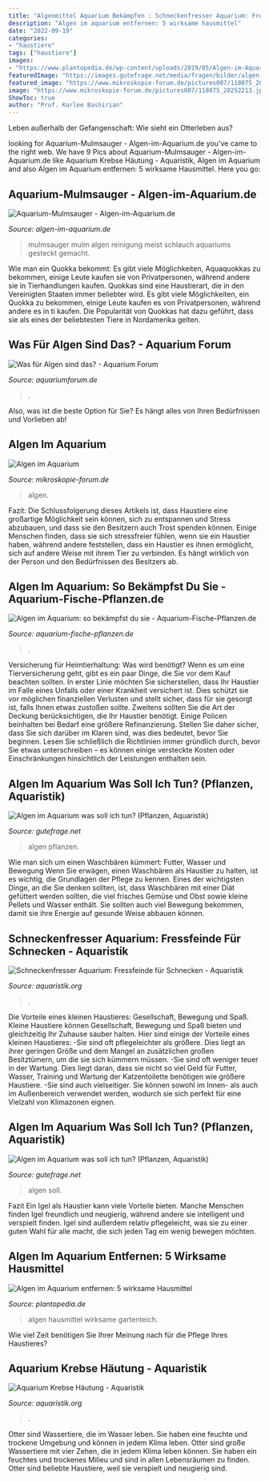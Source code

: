 ```yaml
---
title: "Algenmittel Aquarium Bekämpfen : Schneckenfresser Aquarium: Fressfeinde Für Schnecken"
description: "Algen im aquarium entfernen: 5 wirksame hausmittel"
date: "2022-09-19"
categories:
- "haustiere"
tags: ["haustiere"]
images:
- "https://www.plantopedia.de/wp-content/uploads/2019/05/Algen-im-Aquarium-fl-67667981.jpg"
featuredImage: "https://images.gutefrage.net/media/fragen/bilder/algen-im-aquarium-was-soll-ich-tun/0_big.jpg?v=1471600869000"
featured_image: "https://www.mikroskopie-forum.de/pictures007/118075_20252213.jpg"
image: "https://www.mikroskopie-forum.de/pictures007/118075_20252213.jpg"
ShowToc: true
author: "Prof. Karlee Bashirian"
---
```



Leben außerhalb der Gefangenschaft: Wie sieht ein Otterleben aus?

	

		
looking for Aquarium-Mulmsauger - Algen-im-Aquarium.de you've came to the right web. We have 9 Pics about Aquarium-Mulmsauger - Algen-im-Aquarium.de like Aquarium Krebse Häutung - Aquaristik, Algen im Aquarium and also Algen im Aquarium entfernen: 5 wirksame Hausmittel. Here you go:
		
    
## Aquarium-Mulmsauger - Algen-im-Aquarium.de

<img loading=lazy src="https://www.algen-im-aquarium.de/wp-content/uploads/Aquarium-Mulmsauger-1-e1567247043885.jpg" onerror="this.onerror=null;this.src='https://tse2.mm.bing.net/th?id=OIP.8ogX87aZU4fKeXWjVxmBqAHaLH&amp;pid=15.1';" alt="Aquarium-Mulmsauger - Algen-im-Aquarium.de">

_Source: algen-im-aquarium.de_

>mulmsauger mulm algen reinigung meist schlauch aquariums gesteckt gemacht. 

	

Wie man ein Quokka bekommt: Es gibt viele Möglichkeiten, Aquaquokkas zu bekommen, einige Leute kaufen sie von Privatpersonen, während andere sie in Tierhandlungen kaufen.
Quokkas sind eine Haustierart, die in den Vereinigten Staaten immer beliebter wird. Es gibt viele Möglichkeiten, ein Quokka zu bekommen, einige Leute kaufen es von Privatpersonen, während andere es in ti kaufen. Die Popularität von Quokkas hat dazu geführt, dass sie als eines der beliebtesten Tiere in Nordamerika gelten.

    
## Was Für Algen Sind Das? - Aquarium Forum

<img loading=lazy src="https://www.aquariumforum.de/gallery/files/3/5/6/4/3/2008-04-06_0031-med.jpg" onerror="this.onerror=null;this.src='https://tse4.mm.bing.net/th?id=OIP.qQ2b7e3CQsfo2cnY9WaMCQHaFj&amp;pid=15.1';" alt="Was für Algen sind das? - Aquarium Forum">

_Source: aquariumforum.de_

>. 

	

Also, was ist die beste Option für Sie? Es hängt alles von Ihren Bedürfnissen und Vorlieben ab!

    
## Algen Im Aquarium

<img loading=lazy src="https://www.mikroskopie-forum.de/pictures007/118075_20252213.jpg" onerror="this.onerror=null;this.src='https://tse2.mm.bing.net/th?id=OIP.xhmaKLW8T9FgOARUQg8IlgHaE7&amp;pid=15.1';" alt="Algen im Aquarium">

_Source: mikroskopie-forum.de_

>algen. 

	

Fazit:
Die Schlussfolgerung dieses Artikels ist, dass Haustiere eine großartige Möglichkeit sein können, sich zu entspannen und Stress abzubauen, und dass sie den Besitzern auch Trost spenden können. Einige Menschen finden, dass sie sich stressfreier fühlen, wenn sie ein Haustier haben, während andere feststellen, dass ein Haustier es ihnen ermöglicht, sich auf andere Weise mit ihrem Tier zu verbinden. Es hängt wirklich von der Person und den Bedürfnissen des Besitzers ab.

    
## Algen Im Aquarium: So Bekämpfst Du Sie - Aquarium-Fische-Pflanzen.de

<img loading=lazy src="https://aquarium-fische-pflanzen.de/wp-content/uploads/complianz/placeholders/youtubeZumuH2B3pZc-maxresdefault.jpg" onerror="this.onerror=null;this.src='https://tse4.mm.bing.net/th?id=OIP.63WZF5ylKfdMkMpv8VX0PwHaEK&amp;pid=15.1';" alt="Algen im Aquarium: so bekämpfst du sie - Aquarium-Fische-Pflanzen.de">

_Source: aquarium-fische-pflanzen.de_

>. 

	

Versicherung für Heimtierhaltung: Was wird benötigt?
Wenn es um eine Tierversicherung geht, gibt es ein paar Dinge, die Sie vor dem Kauf beachten sollten.
In erster Linie möchten Sie sicherstellen, dass Ihr Haustier im Falle eines Unfalls oder einer Krankheit versichert ist. Dies schützt sie vor möglichen finanziellen Verlusten und stellt sicher, dass für sie gesorgt ist, falls Ihnen etwas zustoßen sollte.
 Zweitens sollten Sie die Art der Deckung berücksichtigen, die Ihr Haustier benötigt. Einige Policen beinhalten bei Bedarf eine größere Refinanzierung. Stellen Sie daher sicher, dass Sie sich darüber im Klaren sind, was dies bedeutet, bevor Sie beginnen. Lesen Sie schließlich die Richtlinien immer gründlich durch, bevor Sie etwas unterschreiben – es können einige versteckte Kosten oder Einschränkungen hinsichtlich der Leistungen enthalten sein.

    
## Algen Im Aquarium Was Soll Ich Tun? (Pflanzen, Aquaristik)

<img loading=lazy src="https://images.gutefrage.net/media/fragen/bilder/algen-im-aquarium-was-soll-ich-tun/1_full.jpg?v=1471600869000" onerror="this.onerror=null;this.src='https://tse2.mm.bing.net/th?id=OIP.7w32mOjYjZ9JaqpIBQ_HugHaHa&amp;pid=15.1';" alt="Algen im Aquarium was soll ich tun? (Pflanzen, Aquaristik)">

_Source: gutefrage.net_

>algen pflanzen. 

	

Wie man sich um einen Waschbären kümmert: Futter, Wasser und Bewegung
Wenn Sie erwägen, einen Waschbären als Haustier zu halten, ist es wichtig, die Grundlagen der Pflege zu kennen. Eines der wichtigsten Dinge, an die Sie denken sollten, ist, dass Waschbären mit einer Diät gefüttert werden sollten, die viel frisches Gemüse und Obst sowie kleine Pellets und Wasser enthält. Sie sollten auch viel Bewegung bekommen, damit sie ihre Energie auf gesunde Weise abbauen können.

    
## Schneckenfresser Aquarium: Fressfeinde Für Schnecken - Aquaristik

<img loading=lazy src="https://www.aquaristik.org/wp-content/uploads/2018/02/schnecken_1519793145-768x512.jpg" onerror="this.onerror=null;this.src='https://tse2.mm.bing.net/th?id=OIP.NH_E_I5qW-0sNuEFdxg6ZQHaE8&amp;pid=15.1';" alt="Schneckenfresser Aquarium: Fressfeinde für Schnecken - Aquaristik">

_Source: aquaristik.org_

>. 

	

Die Vorteile eines kleinen Haustieres: Gesellschaft, Bewegung und Spaß.
Kleine Haustiere können Gesellschaft, Bewegung und Spaß bieten und gleichzeitig Ihr Zuhause sauber halten. Hier sind einige der Vorteile eines kleinen Haustieres:
-Sie sind oft pflegeleichter als größere. Dies liegt an ihrer geringen Größe und dem Mangel an zusätzlichen großen Besitztümern, um die sie sich kümmern müssen.
-Sie sind oft weniger teuer in der Wartung. Dies liegt daran, dass sie nicht so viel Geld für Futter, Wasser, Training und Wartung der Katzentoilette benötigen wie größere Haustiere.
-Sie sind auch vielseitiger. Sie können sowohl im Innen- als auch im Außenbereich verwendet werden, wodurch sie sich perfekt für eine Vielzahl von Klimazonen eignen.

    
## Algen Im Aquarium Was Soll Ich Tun? (Pflanzen, Aquaristik)

<img loading=lazy src="https://images.gutefrage.net/media/fragen/bilder/algen-im-aquarium-was-soll-ich-tun/0_big.jpg?v=1471600869000" onerror="this.onerror=null;this.src='https://tse2.mm.bing.net/th?id=OIP.WB4n2G7HZUzoItahP0WZoQHaHa&amp;pid=15.1';" alt="Algen im Aquarium was soll ich tun? (Pflanzen, Aquaristik)">

_Source: gutefrage.net_

>algen soll. 

	

Fazit
Ein Igel als Haustier kann viele Vorteile bieten. Manche Menschen finden Igel freundlich und neugierig, während andere sie intelligent und verspielt finden. Igel sind außerdem relativ pflegeleicht, was sie zu einer guten Wahl für alle macht, die sich jeden Tag ein wenig bewegen möchten.

    
## Algen Im Aquarium Entfernen: 5 Wirksame Hausmittel

<img loading=lazy src="https://www.plantopedia.de/wp-content/uploads/2019/05/Algen-im-Aquarium-fl-67667981.jpg" onerror="this.onerror=null;this.src='https://tse3.mm.bing.net/th?id=OIP.7I_IERjUU46B9dEI0OhKyQHaE8&amp;pid=15.1';" alt="Algen im Aquarium entfernen: 5 wirksame Hausmittel">

_Source: plantopedia.de_

>algen hausmittel wirksame gartenteich. 

	

Wie viel Zeit benötigen Sie Ihrer Meinung nach für die Pflege Ihres Haustieres?

    
## Aquarium Krebse Häutung - Aquaristik

<img loading=lazy src="https://www.aquaristik.org/wp-content/uploads/2021/03/Häutung-9-1024x682.jpg" onerror="this.onerror=null;this.src='https://tse3.mm.bing.net/th?id=OIP.DzNzZnupdvvhNHSkAQTXWgHaE7&amp;pid=15.1';" alt="Aquarium Krebse Häutung - Aquaristik">

_Source: aquaristik.org_

>. 

	

Otter sind Wassertiere, die im Wasser leben. Sie haben eine feuchte und trockene Umgebung und können in jedem Klima leben.
Otter sind große Wassertiere mit vier Zehen, die in jedem Klima leben können. Sie haben ein feuchtes und trockenes Milieu und sind in allen Lebensräumen zu finden. Otter sind beliebte Haustiere, weil sie verspielt und neugierig sind.


